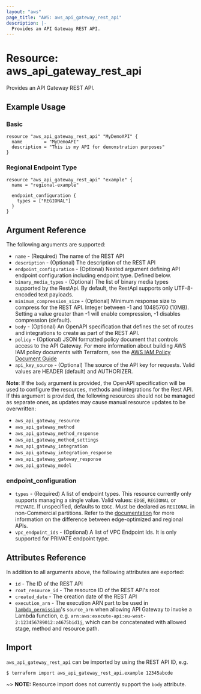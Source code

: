 ```yaml
---
layout: "aws"
page_title: "AWS: aws_api_gateway_rest_api"
description: |-
  Provides an API Gateway REST API.
---
```


# Resource: aws_api_gateway_rest_api

Provides an API Gateway REST API.

## Example Usage

### Basic

```hcl
resource "aws_api_gateway_rest_api" "MyDemoAPI" {
  name        = "MyDemoAPI"
  description = "This is my API for demonstration purposes"
}
```

### Regional Endpoint Type

```hcl
resource "aws_api_gateway_rest_api" "example" {
  name = "regional-example"

  endpoint_configuration {
    types = ["REGIONAL"]
  }
}
```

## Argument Reference

The following arguments are supported:

* `name` - (Required) The name of the REST API
* `description` - (Optional) The description of the REST API
* `endpoint_configuration` - (Optional) Nested argument defining API endpoint configuration including endpoint type. Defined below.
* `binary_media_types` - (Optional) The list of binary media types supported by the RestApi. By default, the RestApi supports only UTF-8-encoded text payloads.
* `minimum_compression_size` - (Optional) Minimum response size to compress for the REST API. Integer between -1 and 10485760 (10MB). Setting a value greater than -1 will enable compression, -1 disables compression (default).
* `body` - (Optional) An OpenAPI specification that defines the set of routes and integrations to create as part of the REST API.
* `policy` - (Optional) JSON formatted policy document that controls access to the API Gateway. For more information about building AWS IAM policy documents with Terraform, see the [AWS IAM Policy Document Guide](/docs/providers/aws/guides/iam-policy-documents.html)
* `api_key_source` - (Optional) The source of the API key for requests. Valid values are HEADER (default) and AUTHORIZER.

__Note__: If the `body` argument is provided, the OpenAPI specification will be used to configure the resources, methods and integrations for the Rest API. If this argument is provided, the following resources should not be managed as separate ones, as updates may cause manual resource updates to be overwritten:

* `aws_api_gateway_resource`
* `aws_api_gateway_method`
* `aws_api_gateway_method_response`
* `aws_api_gateway_method_settings`
* `aws_api_gateway_integration`
* `aws_api_gateway_integration_response`
* `aws_api_gateway_gateway_response`
* `aws_api_gateway_model`

### endpoint_configuration

* `types` - (Required) A list of endpoint types. This resource currently only supports managing a single value. Valid values: `EDGE`, `REGIONAL` or `PRIVATE`. If unspecified, defaults to `EDGE`. Must be declared as `REGIONAL` in non-Commercial partitions. Refer to the [documentation](https://docs.aws.amazon.com/apigateway/latest/developerguide/create-regional-api.html) for more information on the difference between edge-optimized and regional APIs.
* `vpc_endpoint_ids` - (Optional) A list of VPC Endpoint Ids. It is only supported for PRIVATE endpoint type.

## Attributes Reference

In addition to all arguments above, the following attributes are exported:

* `id` - The ID of the REST API
* `root_resource_id` - The resource ID of the REST API's root
* `created_date` - The creation date of the REST API
* `execution_arn` - The execution ARN part to be used in [`lambda_permission`](/docs/providers/aws/r/lambda_permission.html)'s `source_arn`
  when allowing API Gateway to invoke a Lambda function,
  e.g. `arn:aws:execute-api:eu-west-2:123456789012:z4675bid1j`, which can be concatenated with allowed stage, method and resource path.

## Import

`aws_api_gateway_rest_api` can be imported by using the REST API ID, e.g.

```
$ terraform import aws_api_gateway_rest_api.example 12345abcde
```

~> **NOTE:** Resource import does not currently support the `body` attribute.
